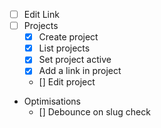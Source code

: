 -  [ ] Edit Link
-  [ ] Projects
   -  [x] Create project
   -  [x] List projects
   -  [x] Set project active
   -  [x] Add a link in project
   -  [] Edit project
-  Optimisations
   -  [] Debounce on slug check
